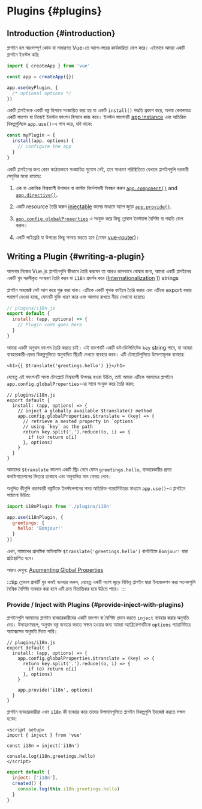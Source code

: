 ﻿# Plugins {#plugins}

## Introduction {#introduction}

প্লাগইন হল স্বয়ংসম্পূর্ণ কোড যা সাধারণত Vue-তে অ্যাপ-স্তরের কার্যকারিতা যোগ করে। এইভাবে আমরা একটি প্লাগইন ইনস্টল করি:

```js
import { createApp } from 'vue'

const app = createApp({})

app.use(myPlugin, {
  /* optional options */
})
```

একটি প্লাগইনকে একটি বস্তু হিসাবে সংজ্ঞায়িত করা হয় যা একটি `install()` পদ্ধতি প্রকাশ করে, অথবা কেবলমাত্র একটি ফাংশন যা নিজেই ইনস্টল ফাংশন হিসাবে কাজ করে। ইনস্টল ফাংশনটি [app instance](/api/application.html) এবং অতিরিক্ত বিকল্পগুলিকে `app.use()`-এ পাস করে, যদি থাকে:

```js
const myPlugin = {
  install(app, options) {
    // configure the app
  }
}
```

একটি প্লাগইনের জন্য কোন কঠোরভাবে সংজ্ঞায়িত সুযোগ নেই, তবে সাধারণ পরিস্থিতিতে যেখানে প্লাগইনগুলি দরকারী সেগুলির মধ্যে রয়েছে:

1. এক বা একাধিক বিশ্বব্যাপী উপাদান বা কাস্টম নির্দেশাবলী নিবন্ধন করুন [`app.component()`](/api/application.html#app-component) and [`app.directive()`](/api/application.html#app-directive).

2. একটি resource তৈরি করুন [injectable](/guide/components/provide-inject.html) কলের মাধ্যমে অ্যাপ জুড়ে [`app.provide()`](/api/application.html#app-provide).

3. [`app.config.globalProperties`](/api/application.html#app-config-globalproperties) এ সংযুক্ত করে কিছু গ্লোবাল ইনস্ট্যান্স বৈশিষ্ট্য বা পদ্ধতি যোগ করুন।

4. একটি লাইব্রেরি যা উপরের কিছু সমন্বয় করতে হবে (যেমন [vue-router](https://github.com/vuejs/vue-router-next))।

## Writing a Plugin {#writing-a-plugin}

আপনার নিজের Vue.js প্লাগইনগুলি কীভাবে তৈরি করবেন তা আরও ভালভাবে বোঝার জন্য, আমরা একটি প্লাগইনের একটি খুব সরলীকৃত সংস্করণ তৈরি করব যা `i18n` প্রদর্শন করে ([Internationalization](https://en.wikipedia.org/wiki/Internationalization_and_localization) )) strings

প্লাগইন অবজেক্ট সেট আপ করে শুরু করা যাক। এটিকে একটি পৃথক ফাইলে তৈরি করার এবং এটিকে export করার পরামর্শ দেওয়া হচ্ছে, যেমনটি যুক্তি ধারণ করে এবং আলাদা রাখতে নীচে দেখানো হয়েছে৷

```js
// plugins/i18n.js
export default {
  install: (app, options) => {
    // Plugin code goes here
  }
}
```

আমরা একটি অনুবাদ ফাংশন তৈরি করতে চাই। এই ফাংশনটি একটি ডট-ডিলিমিটেড `key` string পাবে, যা আমরা ব্যবহারকারী-প্রদত্ত বিকল্পগুলিতে অনুবাদিত স্ট্রিংটি দেখতে ব্যবহার করব। এটি টেমপ্লেটগুলিতে উদ্দেশ্যমূলক ব্যবহার:

```vue-html
<h1>{{ $translate('greetings.hello') }}</h1>
```

যেহেতু এই ফাংশনটি সমস্ত টেমপ্লেটে বিশ্বব্যাপী উপলব্ধ হওয়া উচিত, তাই আমরা এটিকে আমাদের প্লাগইনে `app.config.globalProperties`-এর সাথে সংযুক্ত করে তৈরি করব:

```js{4-11}
// plugins/i18n.js
export default {
  install: (app, options) => {
    // inject a globally available $translate() method
    app.config.globalProperties.$translate = (key) => {
      // retrieve a nested property in `options`
      // using `key` as the path
      return key.split('.').reduce((o, i) => {
        if (o) return o[i]
      }, options)
    }
  }
}
```

আমাদের `$translate` ফাংশন একটি স্ট্রিং নেবে যেমন `greetings.hello`, ব্যবহারকারীর প্রদত্ত কনফিগারেশনের ভিতরে তাকাবে এবং অনুবাদিত মান ফেরত দেবে।

অনূদিত কীগুলি ধারণকারী বস্তুটিকে ইনস্টলেশনের সময় অতিরিক্ত প্যারামিটারের মাধ্যমে `app.use()`-এ প্লাগইনে পাঠানো উচিত:

```js
import i18nPlugin from './plugins/i18n'

app.use(i18nPlugin, {
  greetings: {
    hello: 'Bonjour!'
  }
})
```

এখন, আমাদের প্রাথমিক অভিব্যক্তি `$translate('greetings.hello')` রানটাইমে `Bonjour!` দ্বারা প্রতিস্থাপিত হবে।

আরও দেখুন: [Augmenting Global Properties](/guide/typescript/options-api.html#augmenting-global-properties) <sup class="vt-badge ts" />

:::tip
গ্লোবাল প্রপার্টি খুব কমই ব্যবহার করুন, যেহেতু একটি অ্যাপ জুড়ে বিভিন্ন প্লাগইন দ্বারা ইনজেকশন করা অনেকগুলি বৈশ্বিক বৈশিষ্ট্য ব্যবহার করা হলে এটি দ্রুত বিভ্রান্তিকর হয়ে উঠতে পারে।
:::

### Provide / Inject with Plugins {#provide-inject-with-plugins}

প্লাগইনগুলি আমাদের প্লাগইন ব্যবহারকারীদের একটি ফাংশন বা বৈশিষ্ট্য প্রদান করতে `inject` ব্যবহার করার অনুমতি দেয়। উদাহরণস্বরূপ, অনুবাদ বস্তু ব্যবহার করতে সক্ষম হওয়ার জন্য আমরা অ্যাপ্লিকেশনটিকে `options` প্যারামিটারে অ্যাক্সেসের অনুমতি দিতে পারি।

```js{10}
// plugins/i18n.js
export default {
  install: (app, options) => {
    app.config.globalProperties.$translate = (key) => {
      return key.split('.').reduce((o, i) => {
        if (o) return o[i]
      }, options)
    }

    app.provide('i18n', options)
  }
}
```

প্লাগইন ব্যবহারকারীরা এখন `i18n` কী ব্যবহার করে তাদের উপাদানগুলিতে প্লাগইন বিকল্পগুলি ইনজেক্ট করতে সক্ষম হবেন:

<div class="composition-api">

```vue
<script setup>
import { inject } from 'vue'

const i18n = inject('i18n')

console.log(i18n.greetings.hello)
</script>
```

</div>
<div class="options-api">

```js
export default {
  inject: ['i18n'],
  created() {
    console.log(this.i18n.greetings.hello)
  }
}
```

</div>
